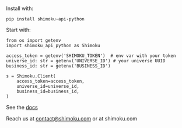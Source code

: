 Install with:

`pip install shimoku-api-python`

Start with:

```
from os import getenv
import shimoku_api_python as Shimoku

access_token = getenv('SHIMOKU_TOKEN')  # env var with your token
universe_id: str = getenv('UNIVERSE_ID') # your universe UUID
business_id: str = getenv('BUSINESS_ID')

s = Shimoku.Client(
    access_token=access_token,
    universe_id=universe_id,
    business_id=business_id,
)
```

See the [docs](https://docs.shimoku.com/)

Reach us at contact@shimoku.com or at shimoku.com
